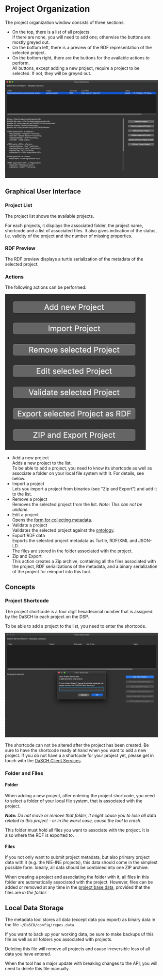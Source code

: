 # Project Organization

The project organization window consists of three sections:

- On the top, there is a list of all projects.  
  If there are none, you will need to add one; otherwise the buttons are mostly greyed out.
- On the bottom left, there is a preview of the RDF representation of the selected project.
- On the bottom right, there are the buttons for the available actions to perform.  
  All buttons, except adding a new project, require a project to be selected. If not, they will be greyed out.


![list view](assets/images/projects.png)


## Graphical User Interface

### Project List

The project list shows the available projects.

For each projects, it displays the associated folder, the project name, shortcode and a list of associated files. 
It also gives indication of the status, i.e. validity of the project and the number of missing properties.


### RDF Preview

The RDF preview displays a turtle serialization of the metadata of the selected project.


### Actions

The following actions can be performed:

![actions](assets/images/buttons.png)

- Add a new project  
  Adds a new project to the list.  
  To be able to add a project, you need to know its shortcode as well as associate a folder on your local file system with it. For details, see below.
- Import a project  
  Lets you import a project from binaries (see "Zip and Export") and add it to the list.
- Remove a project  
  Removes the selected project from the list.
  _Note: This can not be undone._
- Edit a project  
  Opens the [form for collecting metadata](tab_view.md).
- Validate a project  
  Validates the selected project against the [ontology](https://github.com/dasch-swiss/dsp-ontologies/blob/main/dsp-repository/v1/dsp-repository.shacl.ttl).
- Export RDF data  
  Exports the selected project metadata as Turtle, RDF/XML and JSON-LD.  
  The files are stored in the folder associated with the project.
- Zip and Export  
  This action creates a Zip archive, containing all the files associated with the project, RDF serializations of the metadata, and a binary serialization of the project for reimport into this tool.


## Concepts

### Project Shortcode

The project shortcode is a four digit hexadecimal number that is assigned by the DaSCH to each project on the DSP.

To be able to add a project to the list, you need to enter the shortcode.

![shortcode window](assets/images/shortcode.png)

The shortcode can not be altered after the project has been created. 
Be sure to have the shortcode ready at hand when you want to add a new project. 
If you do not have a a shortcode for your project yet, please get in touch with the [DaSCH Client Services](mailto:info@dasch.swiss).


### Folder and Files

#### Folder

When adding a new project, after entering the project shortcode, you need to select a folder of your local file system, that is associated with the project.

___Note:___ _Do not move or remove that folder, it might cause you to lose all data related to this project - or in the worst case, cause the tool to crash._

This folder must hold all files you want to associate with the project. It is also where the RDF is exported to.

#### Files

If you not only want to submit project metadata, but also primary project data with it (e.g. the NIE-INE projects), this data should come in the simplest possible form. Ideally, all data should be combined into one ZIP archive.

When creating a project and associating the folder with it, all files in this folder are automatically associated with the project. However, files can be added or removed at any time in the [project base data](tab_view.md#base-data), provided that the files are _in the folder_. 


## Local Data Storage

The metadata tool stores all data (except data you export) as binary data in the file `~/DaSCH/config/repos.data`.

If you want to back up your working data, be sure to make backups uf this file as well as all folders you associated with projects.

Deleting this file will remove all projects and cause irreversible loss of all data you have entered.

When the tool has a major update with breaking changes to the API, you will need to delete this file manually.
